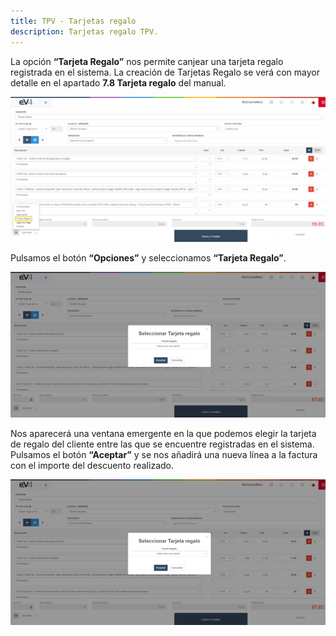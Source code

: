 ```yaml
---
title: TPV - Tarjetas regalo
description: Tarjetas regalo TPV.
---
```


La opción **“Tarjeta Regalo”** nos permite canjear una tarjeta regalo registrada en el sistema. La creación de Tarjetas Regalo se verá con mayor detalle en el apartado **7.8 Tarjeta regalo** del manual.

![Imagen](../../../assets/primerafactura/tarjeta1.png)


Pulsamos el botón **“Opciones”** y seleccionamos **“Tarjeta Regalo”**.

![Imagen](../../../assets/primerafactura/tarjeta2.png)

Nos aparecerá una ventana emergente en la que podemos elegir la tarjeta de regalo del cliente entre las que se encuentre registradas en el sistema. Pulsamos el botón **“Aceptar”** y se nos añadirá una nueva línea a la factura con el importe del descuento realizado.

![Imagen](../../../assets/primerafactura/tarjeta3.png)